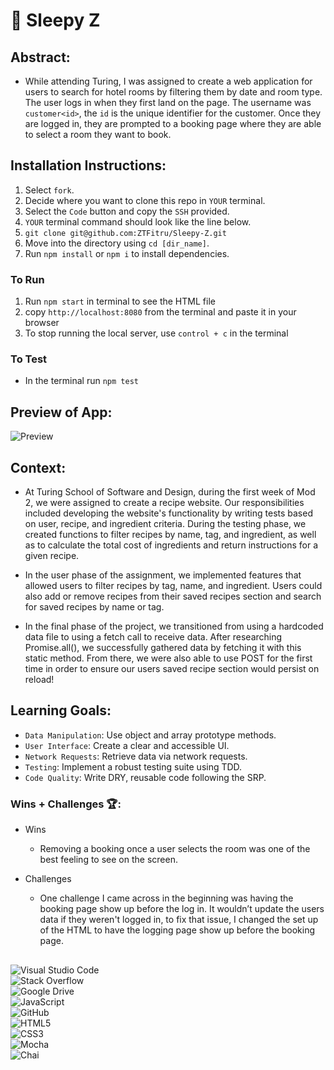 # 🛌 Sleepy Z 

## Abstract:

- While attending Turing, I was assigned to create a web application for users to search for hotel rooms by filtering them by date and room type. The user logs in when they first land on the page. The username was `customer<id>`, the `id` is the unique identifier for the customer. Once they are logged in, they are prompted to a booking page where they are able to select a room they want to book. 

## Installation Instructions:

1. Select `fork`.
2. Decide where you want to clone this repo in `YOUR` terminal.
3. Select the `Code` button and copy the `SSH` provided.
4. `YOUR` terminal command should look like the line below.
5. `git clone git@github.com:ZTFitru/Sleepy-Z.git`
6. Move into the directory using `cd [dir_name]`.
7. Run `npm install` or `npm i` to install dependencies.

### To Run
1. Run `npm start` in terminal to see the HTML file
2. copy `http://localhost:8080` from the terminal and paste it in your browser
3. To stop running the local server, use `control + c` in the terminal

### To Test
- In the terminal run `npm test`

## Preview of App:

![Preview](src/images/sleepyZHotel.gif)

## Context:

- At Turing School of Software and Design, during the first week of Mod 2, we were assigned to create a recipe website. Our responsibilities included developing the website's functionality by writing tests based on user, recipe, and ingredient criteria. During the testing phase, we created functions to filter recipes by name, tag, and ingredient, as well as to calculate the total cost of ingredients and return instructions for a given recipe.

- In the user phase of the assignment, we implemented features that allowed users to filter recipes by tag, name, and ingredient. Users could also add or remove recipes from their saved recipes section and search for saved recipes by name or tag.

- In the final phase of the project, we transitioned from using a hardcoded data file to using a fetch call to receive data. After researching Promise.all(), we successfully gathered data by fetching it with this static method. From there, we were also able to use POST for the first time in order to ensure our users saved recipe section would persist on reload!



## Learning Goals:
- `Data Manipulation`: Use object and array prototype methods.
- `User Interface`: Create a clear and accessible UI.
- `Network Requests`: Retrieve data via network requests.
- `Testing`: Implement a robust testing suite using TDD.
- `Code Quality`: Write DRY, reusable code following the SRP.


### Wins + Challenges 🏆:
- Wins
  - Removing a booking once a user selects the room was one of the best feeling to see on the screen.

- Challenges
  - One challenge I came across in the beginning was having the booking page show up before the log in. It wouldn’t update the users data if they weren't logged in, to fix that issue, I changed the set up of the HTML      to have the logging page show up before the booking page. 

##
![Visual Studio Code](https://img.shields.io/badge/Visual%20Studio%20Code-0078d7.svg?style=for-the-badge&logo=visual-studio-code&logoColor=white)
<br>
![Stack Overflow](https://img.shields.io/badge/-Stackoverflow-FE7A16?style=for-the-badge&logo=stack-overflow&logoColor=white)
<br>
![Google Drive](https://img.shields.io/badge/Google%20Drive-4285F4?style=for-the-badge&logo=googledrive&logoColor=white)
<br>
![JavaScript](https://img.shields.io/badge/javascript-%23323330.svg?style=for-the-badge&logo=javascript&logoColor=%23F7DF1E)
<br>
![GitHub](https://img.shields.io/badge/github-%23121011.svg?style=for-the-badge&logo=github&logoColor=white)
<br>
![HTML5](https://img.shields.io/badge/html5-%23E34F26.svg?style=for-the-badge&logo=html5&logoColor=white)
<br>
![CSS3](https://img.shields.io/badge/css3-%231572B6.svg?style=for-the-badge&logo=css3&logoColor=white)
<br>
![Mocha](https://img.shields.io/badge/Mocha-8D6748.svg?style=for-the-badge&logo=Mocha&logoColor=white)
<br>
![Chai](https://img.shields.io/badge/Chai-A30701.svg?style=for-the-badge&logo=Chai&logoColor=white)
